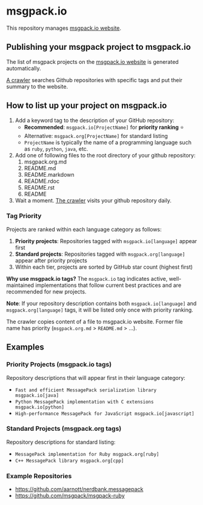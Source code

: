 # msgpack.io

This repository manages [msgpack.io website](http://msgpack.io/).

## Publishing your msgpack project to msgpack.io

The list of msgpack projects on the [msgpack.io website](http://msgpack.io/) is generated automatically.

[A crawler](https://github.com/AArnott/msgpack-website/blob/main/src/update-index.ts) searches Github repositories
with specific tags and put their summary to the website.

## How to list up your project on msgpack.io

1. Add a keyword tag to the description of your GitHub repository:
    * **Recommended**: ```msgpack.io[ProjectName]``` for **priority ranking** ⭐
    * Alternative: ```msgpack.org[ProjectName]``` for standard listing
    * ```ProjectName``` is typically the name of a programming language such as ```ruby```, ```python```, ```java```, etc.
2. Add one of following files to the root directory of your github repository:
    1. msgpack.org.md
    2. README.md
    3. README.markdown
    4. README.rdoc
    5. README.rst
    6. README
3. Wait a moment. [The crawler](https://github.com/AArnott/msgpack-website/blob/main/src/update-index.ts) visits your github repository daily.

### Tag Priority

Projects are ranked within each language category as follows:
1. **Priority projects**: Repositories tagged with `msgpack.io[language]` appear first
2. **Standard projects**: Repositories tagged with `msgpack.org[language]` appear after priority projects
3. Within each tier, projects are sorted by GitHub star count (highest first)

**Why use msgpack.io tags?** The `msgpack.io` tag indicates active, well-maintained implementations that follow current best practices and are recommended for new projects.

**Note**: If your repository description contains both `msgpack.io[language]` and `msgpack.org[language]` tags, it will be listed only once with priority ranking.

The crawler copies content of a file to msgpack.io website. Former file name has priority (```msgpack.org.md``` > ```README.md``` > ...).

## Examples

### Priority Projects (msgpack.io tags)
Repository descriptions that will appear first in their language category:
* `Fast and efficient MessagePack serialization library msgpack.io[java]`
* `Python MessagePack implementation with C extensions msgpack.io[python]`
* `High-performance MessagePack for JavaScript msgpack.io[javascript]`

### Standard Projects (msgpack.org tags)
Repository descriptions for standard listing:
* `MessagePack implementation for Ruby msgpack.org[ruby]`
* `C++ MessagePack library msgpack.org[cpp]`

### Example Repositories
* https://github.com/aarnott/nerdbank.messagepack
* https://github.com/msgpack/msgpack-ruby
